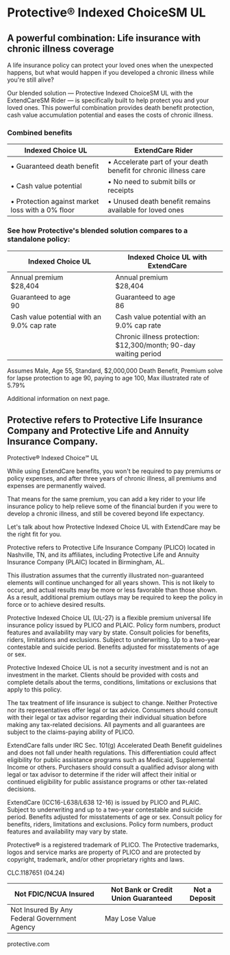 # Protective® Indexed ChoiceSM UL

## A powerful combination: Life insurance with chronic illness coverage

A life insurance policy can protect your loved ones when the unexpected happens, but what would happen if you developed a chronic illness while you're still alive?

Our blended solution — Protective Indexed ChoiceSM UL with the ExtendCareSM Rider — is specifically built to help protect you and your loved ones. This powerful combination provides death benefit protection, cash value accumulation potential and eases the costs of chronic illness.

### Combined benefits

| Indexed Choice UL | ExtendCare Rider |
|-------------------|-------------------|
| • Guaranteed death benefit | • Accelerate part of your death benefit for chronic illness care |
| • Cash value potential | • No need to submit bills or receipts |
| • Protection against market loss with a 0% floor | • Unused death benefit remains available for loved ones |

### See how Protective's blended solution compares to a standalone policy:

| Indexed Choice UL | Indexed Choice UL with ExtendCare |
|-------------------|-----------------------------------|
| Annual premium<br>$28,404 | Annual premium<br>$28,404 |
| Guaranteed to age<br>90 | Guaranteed to age<br>86 |
| Cash value potential with an 9.0% cap rate | Cash value potential with an 9.0% cap rate |
| | Chronic illness protection:<br>$12,300/month; 90-day waiting period |

Assumes Male, Age 55, Standard, $2,000,000 Death Benefit,
Premium solve for lapse protection to age 90, paying to age 100,
Max illustrated rate of 5.79%

Additional information on next page.

Protective refers to Protective Life Insurance Company and Protective Life and Annuity Insurance Company.
---
Protective® Indexed Choice℠ UL

While using ExtendCare benefits, you won't be required to pay premiums or policy expenses, and after three years of chronic illness, all premiums and expenses are permanently waived.

That means for the same premium, you can add a key rider to your life insurance policy to help relieve some of the financial burden if you were to develop a chronic illness, and still be covered beyond life expectancy.

Let's talk about how Protective Indexed Choice UL with ExtendCare may be the right fit for you.

Protective refers to Protective Life Insurance Company (PLICO) located in Nashville, TN, and its affiliates, including Protective Life and Annuity Insurance Company (PLAIC) located in Birmingham, AL.

This illustration assumes that the currently illustrated non-guaranteed elements will continue unchanged for all years shown. This is not likely to occur, and actual results may be more or less favorable than those shown. As a result, additional premium outlays may be required to keep the policy in force or to achieve desired results.

Protective Indexed Choice UL (UL-27) is a flexible premium universal life insurance policy issued by PLICO and PLAIC. Policy form numbers, product features and availability may vary by state. Consult policies for benefits, riders, limitations and exclusions. Subject to underwriting. Up to a two-year contestable and suicide period. Benefits adjusted for misstatements of age or sex.

Protective Indexed Choice UL is not a security investment and is not an investment in the market. Clients should be provided with costs and complete details about the terms, conditions, limitations or exclusions that apply to this policy.

The tax treatment of life insurance is subject to change. Neither Protective nor its representatives offer legal or tax advice. Consumers should consult with their legal or tax advisor regarding their individual situation before making any tax-related decisions. All payments and all guarantees are subject to the claims-paying ability of PLICO.

ExtendCare falls under IRC Sec. 101(g) Accelerated Death Benefit guidelines and does not fall under health regulations. This differentiation could affect eligibility for public assistance programs such as Medicaid, Supplemental Income or others. Purchasers should consult a qualified advisor along with legal or tax advisor to determine if the rider will affect their initial or continued eligibility for public assistance programs or other tax-related decisions.

ExtendCare (ICC16-L638/L638 12-16) is issued by PLICO and PLAIC. Subject to underwriting and up to a two-year contestable and suicide period. Benefits adjusted for misstatements of age or sex. Consult policy for benefits, riders, limitations and exclusions. Policy form numbers, product features and availability may vary by state.

Protective® is a registered trademark of PLICO. The Protective trademarks, logos and service marks are property of PLICO and are protected by copyright, trademark, and/or other proprietary rights and laws.

CLC.1187651 (04.24)

| Not FDIC/NCUA Insured | Not Bank or Credit Union Guaranteed | Not a Deposit |
|------------------------|---------------------------------------|----------------|
| Not Insured By Any Federal Government Agency | May Lose Value |

protective.com
